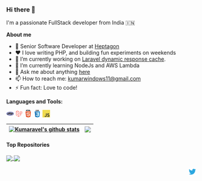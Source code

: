 ### Hi there 👋

I'm a passionate FullStack developer from India 🇮🇳

**About me**

- 💼 Senior Software Developer at [Heptagon](http://heptagon.in/)
- ❤️ I love writing PHP, and building fun experiments on weekends
- 🔭 I’m currently working on [Laravel dynamic response cache](https://github.com/theriddleofenigma/laravel-rache).
- 🌱 I’m currently learning NodeJs and AWS Lambda
- 💬 Ask me about anything [here](https://github.com/theriddleofenigma/theriddleofenigma/issues)
- 📫 How to reach me: kumarwindows11@gmail.com
- ⚡ Fun fact: Love to code!


**Languages and Tools:**  

<code><img height="20" src="https://raw.githubusercontent.com/github/explore/80688e429a7d4ef2fca1e82350fe8e3517d3494d/topics/php/php.png"></code>
<code><img height="20" src="https://raw.githubusercontent.com/github/explore/80688e429a7d4ef2fca1e82350fe8e3517d3494d/topics/laravel/laravel.png"></code>
<code><img height="20" src="https://raw.githubusercontent.com/github/explore/80688e429a7d4ef2fca1e82350fe8e3517d3494d/topics/html/html.png"></code>
<code><img height="20" src="https://raw.githubusercontent.com/github/explore/80688e429a7d4ef2fca1e82350fe8e3517d3494d/topics/css/css.png"></code>
<code><img height="20" src="https://raw.githubusercontent.com/github/explore/80688e429a7d4ef2fca1e82350fe8e3517d3494d/topics/javascript/javascript.png"></code>


| <a href="https://github.com/theriddleofenigma/theriddleofenigma"><img align="center" src="https://github-readme-stats.vercel.app/api?username=theriddleofenigma&show_icons=true&include_all_commits=true&theme=buefy&hide_border=true" alt="Kumaravel's github stats" /></a> | <a href="https://github.com/theriddleofenigma/theriddleofenigma"><img align="center" src="https://github-readme-stats.vercel.app/api/top-langs/?username=theriddleofenigma&layout=compact&theme=buefy&hide_border=true" /></a> |
| ------------- | ------------- |


#### Top Repositories

<a href="https://github.com/theriddleofenigma/laravel-google-chat-log">
  <img align="center" src="https://github-readme-stats.vercel.app/api/pin/?username=theriddleofenigma&repo=laravel-google-chat-log&theme=buefy" />
</a>
<a href="https://github.com/theriddleofenigma/laravel-rache">
  <img align="center" src="https://github-readme-stats.vercel.app/api/pin/?username=theriddleofenigma&repo=laravel-rache&theme=buefy" />
</a>

<br />
<br />

<a href="https://twitter.com/kumaravelk011">
  <img align="right" alt="Kumaravel | Twitter" width="21px" src="https://raw.githubusercontent.com/theriddleofenigma/theriddleofenigma/master/assets/twitter.svg" />
</a>
